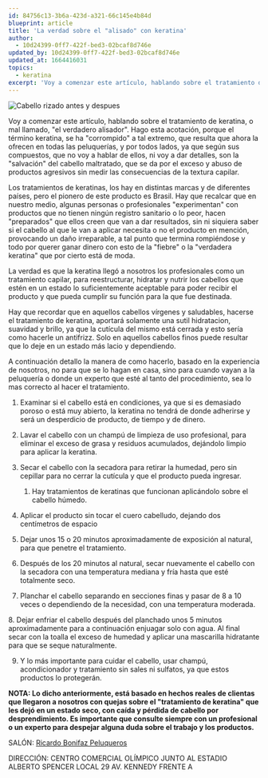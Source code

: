 ```yaml
---
id: 84756c13-3b6a-423d-a321-66c145e4b84d
blueprint: article
title: 'La verdad sobre el "alisado" con keratina'
author:
  - 10d24399-0ff7-422f-bed3-02bcaf8d746e
updated_by: 10d24399-0ff7-422f-bed3-02bcaf8d746e
updated_at: 1664416031
topics:
  - keratina
excerpt: 'Voy a comenzar este artículo, hablando sobre el tratamiento de keratina, o mal llamado, "el verdadero alisador".'
---
```

![Cabello rizado antes y despues](/assets/blog/cabello-rizado-antes-y-despues.jpg)

Voy a comenzar este artículo, hablando sobre el tratamiento de keratina, o mal llamado, "el verdadero alisador". Hago esta acotación, porque el término keratina, se ha "corrompido" a tal extremo, que resulta que ahora la ofrecen en todas las peluquerías, y por todos lados, ya que según sus compuestos, que no voy a hablar de ellos, ni voy a dar detalles, son la "salvación" del cabello maltratado, que se da por el exceso y abuso de productos agresivos sin medir las consecuencias de la textura capilar.

Los tratamientos de keratinas, los hay en distintas marcas y de diferentes países, pero el pionero de este producto es Brasil. Hay que recalcar que en nuestro medio, algunas personas o profesionales "experimentan" con productos que no tienen ningún registro sanitario o lo peor, hacen "preparados" que ellos creen que van a dar resultados, sin ni siquiera saber si el cabello al que le van a aplicar necesita o no el producto en mención, provocando un daño irreparable, a tal punto que termina rompiéndose y todo por querer ganar dinero con esto de la "fiebre" o la "verdadera keratina" que por cierto está de moda.

La verdad es que la keratina llegó a nosotros los profesionales como un tratamiento capilar, para reestructurar, hidratar y nutrir los cabellos que estén en un estado lo suficientemente aceptable para poder recibir el producto y que pueda cumplir su función para la que fue destinada.


Hay que recordar que en aquellos cabellos vírgenes y saludables, hacerse el tratamiento de keratina, aportará solamente una sutil hidratacion, suavidad y brillo, ya que la cutícula del mismo está cerrada y esto sería como hacerle un antifrizz. Solo en aquellos cabellos finos puede resultar que lo deje en un estado más lacio y dependiendo.

A continuación detallo la manera de como hacerlo, basado en la experiencia de nosotros, no para que se lo hagan en casa, sino para cuando vayan a la peluquería o donde un experto que esté al tanto del procedimiento, sea lo mas correcto al hacer el tratamiento.

1. Examinar si el cabello está en condiciones, ya que si es demasiado poroso o está muy abierto, la keratina no tendrá de donde adherirse y será un desperdicio de producto, de tiempo y de dinero.

2. Lavar el cabello con un champú de limpieza de uso profesional, para eliminar el exceso de grasa y residuos acumulados, dejándolo limpio para aplicar la keratina.

3. Secar el cabello con la secadora para retirar la humedad, pero sin cepillar para no cerrar la cutícula y que el producto pueda ingresar.

	1. Hay tratamientos de keratinas que funcionan aplicándolo sobre el cabello húmedo.

4. Aplicar el producto sin tocar el cuero cabelludo, dejando dos centímetros de espacio

5. Dejar unos 15 o 20 minutos aproximadamente de exposición al natural, para que penetre el tratamiento.

6. Después de los 20 minutos al natural, secar nuevamente el cabello con la secadora con una temperatura mediana y fría hasta que esté totalmente seco.

7. Planchar el cabello separando en secciones finas y pasar de 8 a 10 veces o dependiendo de la necesidad, con una temperatura moderada.

8. Dejar enfriar el cabello después del planchado unos 5 minutos aproximadamente para a continuación enjuagar solo con agua. Al final secar con la toalla el exceso de humedad y aplicar una mascarilla hidratante para que se seque naturalmente.

9) Y lo más importante para cuidar el cabello, usar champú, acondicionador y tratamiento sin sales ni sulfatos, ya que estos productos lo protegerán.



**NOTA: Lo dicho anteriormente, está basado en hechos reales de clientas que llegaron a nosotros con quejas sobre el "tratamiento de keratina" que les dejó en un estado seco, con caída y pérdida de cabello por desprendimiento. Es importante que consulte siempre con un profesional o un experto para despejar alguna duda sobre el trabajo y los productos.**

SALÓN:  [Ricardo Bonifaz Peluqueros](https://ricardobonifaz.com/)

DIRECCIÓN: CENTRO COMERCIAL OLÍMPICO JUNTO AL ESTADIO ALBERTO SPENCER LOCAL 29 AV. KENNEDY FRENTE A